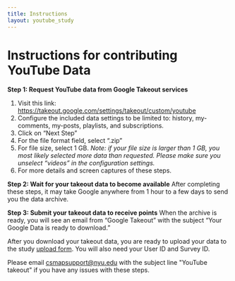 ```yaml
---
title: Instructions
layout: youtube_study
---
```

# Instructions for contributing YouTube Data

**Step 1: Request YouTube data from Google Takeout services**

1. Visit this link: https://takeout.google.com/settings/takeout/custom/youtube 
2. Configure the included data settings to be limited to: history, my-comments, my-posts, playlists, and subscriptions.
3. Click on “Next Step”
4. For the file format field, select “.zip”
5. For file size, select 1 GB. 
*Note: if your file size is larger than 1 GB, you most likely selected more data than requested. Please make sure you unselect “videos” in the configuration settings.*
6. For more details and screen captures of these steps.

**Step 2: Wait for your takeout data to become available**
After completing these steps, it may take Google anywhere from 1 hour to a few days to send you the data archive.


**Step 3: Submit your takeout data to receive points**
When the archive is ready, you will see an email from “Google Takeout” with the subject “Your Google Data is ready to download.”

After you download your takeout data, you are ready to upload your data to the study <a href="https://www.csmapsurveys.org/youtube_takeout.html">upload form</a>.
You will also need your User ID and Survey ID.

Please email csmapsupport@nyu.edu with the subject line "YouTube takeout" if you have any issues with these steps.



